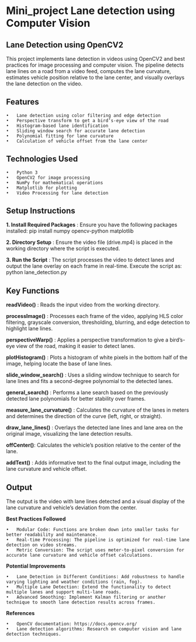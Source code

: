 # Mini_project Lane detection using Computer Vision

## Lane Detection using OpenCV2

This project implements lane detection in videos using OpenCV2 and best practices for image processing and computer vision. The pipeline detects lane lines on a road from a video feed, computes the lane curvature, estimates vehicle position relative to the lane center, and visually overlays the lane detection on the video.

## Features

	•	Lane detection using color filtering and edge detection
	•	Perspective transform to get a bird’s-eye view of the road
	•	Histogram-based lane identification
	•	Sliding window search for accurate lane detection
	•	Polynomial fitting for lane curvature
	•	Calculation of vehicle offset from the lane center

## Technologies Used

	•	Python 3
	•	OpenCV2 for image processing
	•	NumPy for mathematical operations
	•	Matplotlib for plotting
	•	Video Processing for lane detection 

## Setup Instructions

**1. Install Required Packages** : Ensure you have the following packages installed: pip install numpy opencv-python matplotlib

**2. Directory Setup** : Ensure the video file (drive.mp4) is placed in the working directory where the script is executed.

**3. Run the Script** : The script processes the video to detect lanes and output the lane overlay on each frame in real-time. Execute the script as: python lane_detection.py

## Key Functions

**readVideo()** : Reads the input video from the working directory.<be>

**processImage()** : Processes each frame of the video, applying HLS color filtering, grayscale conversion, thresholding, blurring, and edge detection to highlight lane lines.<be>

**perspectiveWarp()** : Applies a perspective transformation to give a bird’s-eye view of the road, making it easier to detect lanes.<be>

**plotHistogram()** : Plots a histogram of white pixels in the bottom half of the image, helping locate the base of lane lines.<br>

**slide_window_search()** : Uses a sliding window technique to search for lane lines and fits a second-degree polynomial to the detected lanes.

**general_search()** : Performs a lane search based on the previously detected lane polynomials for better stability over frames.

**measure_lane_curvature()** : Calculates the curvature of the lanes in meters and determines the direction of the curve (left, right, or straight).

**draw_lane_lines()** : Overlays the detected lane lines and lane area on the original image, visualizing the lane detection results.

**offCenter()**: Calculates the vehicle’s position relative to the center of the lane.

**addText()** : Adds informative text to the final output image, including the lane curvature and vehicle offset.

## Output

The output is the video with lane lines detected and a visual display of the lane curvature and vehicle’s deviation from the center.

**Best Practices Followed**

	•	Modular Code: Functions are broken down into smaller tasks for better readability and maintenance.
	•	Real-time Processing: The pipeline is optimized for real-time lane detection on video streams.
	•	Metric Conversion: The script uses meter-to-pixel conversion for accurate lane curvature and vehicle offset calculations.

**Potential Improvements**

	•	Lane Detection in Different Conditions: Add robustness to handle varying lighting and weather conditions (rain, fog).
	•	Multiple Lane Detection: Extend the functionality to detect multiple lanes and support multi-lane roads.
	•	Advanced Smoothing: Implement Kalman filtering or another technique to smooth lane detection results across frames.

**References**

	•	OpenCV documentation: https://docs.opencv.org/
	•	Lane detection algorithms: Research on computer vision and lane detection techniques.



